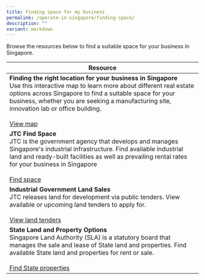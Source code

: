 ```yaml
---
title: Finding space for my business
permalink: /operate-in-singapore/finding-space/
description: ""
variant: markdown
---
```

Browse the resources below to find a suitable space for your business in Singapore.


| Resource | 
| -------- | 
| **Finding the right location for your business in Singapore**<br>Use this interactive map to learn more about different real estate options across Singapore to find a suitable space for your business, whether you are seeking a manufacturing site, innovation lab or office building. <br><br> <a target="_blank" href="https://www.edb.gov.sg/en/business-insights/insights/setting-up-your-business-in-singapore-find-the-right-location-here.html">View map</a><br>|
| **JTC Find Space**<br>JTC is the government agency that develops and manages Singapore's industrial infrastructure. Find available industrial land and ready-built facilities as well as prevailing rental rates for your business in Singapore  <br><br> <a target="_blank" href="https://www.jtc.gov.sg/find-space">Find space</a> |
| **Industrial Government Land Sales**<br>JTC releases land for development via public tenders. View available or upcoming land tenders to apply for. <br><br> <a target="_blank" href="https://www.jtc.gov.sg/find-land/land-for-tender/igls">View land tenders</a>|
|**State Land and Property Options**<br>Singapore Land Authority (SLA) is a statutory board that manages the sale and lease of State land and properties. Find available State land and properties for rent or sale. <br><br> <a target="_blank" href="https://app.sla.gov.sg/spio/">Find State properties</a>|